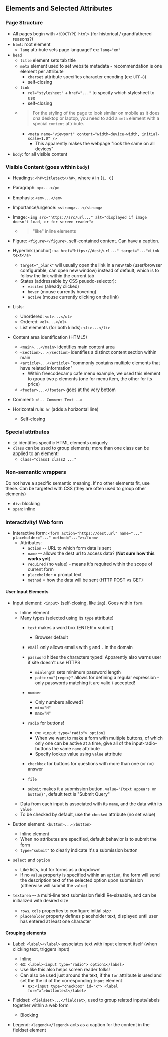 ## Elements and Selected Attributes

### Page Structure

- All pages begin with `<!DOCTYPE html>` (for historical / grandfathered reasons?)
- `html`: root element
    - `lang` attribute sets page language? ex: `lang="en"`
- `head`
    - `title` element sets tab title
    - `meta` element used to set website metadata - recommendation is one element per attribute
        - `charset` attribute specifies character encoding (ex: `UTF-8`)
        - self-closing
    - `link`
        - `rel="stylesheet"` + `href="..."` to specify which stylesheet to use
        - self-closing
    - > For the styling of the page to look similar on mobile as it does ona desktop or laptop, you need to add a `meta` element with a special `content` attribute.
        - `<meta name="viewport" content="width=device-width, initial-scale=1.0" />`
            - This apparently makes the webpage "look the same on all devices"
- `body`: for all visible content

### Visible Content (goes within `body`)

- Headings: `<h#>titletext</h#>`, where `#` in `[1, 6]`
- Paragraph: `<p>...</p>`
- Emphasis: `<em>...</em>`
- Importance/urgence: `<strong>...</strong>`

- Image: `<img src="https://src/url..." alt="displayed if image doesn't load, or for screen reader">`
    - > "like" inline elements
- Figure: `<figure></figure>`, self-contained content.  Can have a caption.

- Hyperlink (anchor): `<a href="https://dest/url..." target="...">Link text</a>`
    - `target="_blank"` will usually open the link in a new tab (user/browser configurable, can open new window) instead of default, which is to follow the link within the current tab
    - States (addressable by CSS psuedo-selector):
        - `visited` (already clicked)
        - `hover` (mouse currently hovering)
        - `active` (mouse currently clicking on the link)

- Lists:
    - Unordered: `<ul>...</ul>`
    - Ordered: `<ol>...</ol>`
    - List elements (for both kinds): `<li>...</li>`

- Content area identification (HTML5)
    - `<main>...</main>` identifies main content area
    - `<section>...</section>` identifies a distinct content section within main
    - `<article>...</article>` "commonly contains multiple elements that have related information"
        - Within freecodecamp cafe menu example, we used this element to group two `p` elements (one for menu item, the other for its price)
    - `<footer>...</footer>` goes at the very bottom

- Comment: `<!-- Comment Text -->`

- Horizontal rule: `hr` (adds a horizontal line)
    - Self-closing


### Special attributes

- `id` identifies specific HTML elements uniquely
- `class` can be used to group elements; more than one class can be applied to an element!
    - `class="class1 class2 ..."`

### Non-semantic wrappers
Do not have a specific semantic meaning.  If no other elements fit, use these.  Can be targeted with CSS (they are often used to group other elements)
- `div`: blocking
- `span`: inline


### Interactivity!  Web form

- Interactive form: `<form action="https://dest.url" name="..." placeholder="..." method="..."></form>`
    - Attributes:
        - `action` -- URL to which form data is sent
        - `name` -- allows the dest url to access data?  (**Not sure how this works yet**)
        - `required` (no value) - means it's required within the scope of current form
        - `placeholder` = prompt text
        - `method` = how the data will be sent (HTTP POST vs GET)

#### User Input Elements
- Input element: `<input>` (self-closing, like `img`).  Goes within `form`
    - Inline element
    - Many types (selected using its `type` attribute)
        - `text` makes a word box (ENTER = submit)
            - Browser default
        - `email` only allows emails with `@` and `.` in the domain
        - `password` hides the characters typed!  Apparently also warns user if site doesn't use HTTPS
            - `minlength` sets minimum password length
            - `pattern="{regex}"` allows for defining a regular expression - only passwords matching it are valid / accepted!
        - `number`
            - Only numbers allowed?
            - `min="N"`
            - `max="N"`
        
        - `radio` for buttons!
            - ex: `<input type="radio"> option1`
            - When we want to make a form with multiple buttons, of which only one can be active at a time, give all of the input-radio-buttons the same `name` attribute
            - Specify lookup value using `value` attribute
        - `checkbox` for buttons for questions with more than one (or no) answer
        
        - `file`

        - `submit` makes it a submission button.  `value="{text appears on button}"`, default text is "Submit Query"
    - Data from each input is associated with its `name`, and the data with its `value`
    - To be checked by default, use the `checked` attribute (no set value)

- Button element: `<button>...</button>`
    - Inline element
    - When no attributes are specified, default behavior is to submit the form
    - `type="submit"` to clearly indicate it's a submission button

- `select` and `option`
    - Like lists, but for forms as a dropdown!
    - If no `value` property is specified within an `option`, the form will send the description text of the selected option upon submission (otherwise will submit the `value`)

- `textarea` -- a multi-line text submission field!  Re-sizeable, and can be initialized with desired size
    - `rows`, `cols` properties to configure initial size
    - `placeholder` property defines placeholder text, displayed until user has entered at least one character

#### Grouping elements
- Label: `<label></label>` associates text with input element itself (when clicking text, triggers input)
    - Inline
    - ex: `<label><input type="radio"> option1</label>`
    - Use like this also helps screen reader folks!
    - Can also be used just around the text, if the `for` attribute is used and set the the id of the corresponding `input` element
        - ex: `<input type="checkbox" id="x"> <label for="x">buttontext</label>`

- Fieldset: `<fieldset>...</fieldset>`, used to group related inputs/labels together within a web form
    - Blocking
- Legend: `<legend></legend>` acts as a caption for the content in the fieldset element